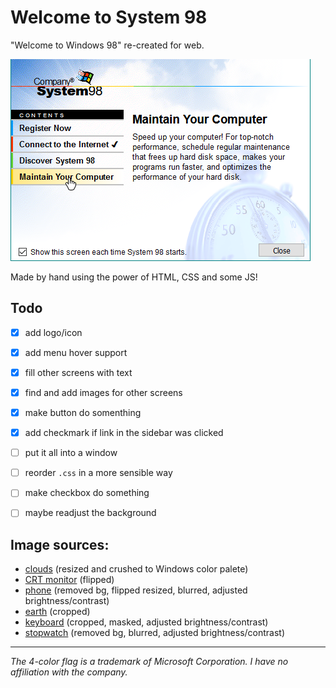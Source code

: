 # Welcome to System 98
"Welcome to Windows 98" re-created for web.

![Alt text](/screenshots/1.png?raw=true "Optional Title")


Made by hand using the power of HTML, CSS and some JS!

## Todo
- [x] add logo/icon
- [x] add menu hover support
- [x] fill other screens with text
- [x] find and add images for other screens
- [x] make button do somenthing
- [x] add checkmark if link in the sidebar was clicked
- [ ] put it all into a window
- [ ] reorder `.css` in a more sensible way
- [ ] make checkbox do something
- [ ] maybe readjust the background


## Image sources:
- [clouds](https://publicdomainq.net/sky-sunbeam-clouds-0046047/) (resized and crushed to Windows color palete)
- [CRT monitor](https://pixabay.com/vectors/monitor-computer-screen-video-tube-23352/) (flipped)
- [phone](https://www.freeimageslive.co.uk/free_stock_image/hook-jpg) (removed bg, flipped resized, blurred, adjusted brightness/contrast)
- [earth](https://pixabay.com/illustrations/planet-earth-cosmos-continents-1457453/) (cropped)
- [keyboard](https://commons.wikimedia.org/wiki/File:Cherry-keyboard-big-Enter.jpg) (cropped, masked, adjusted brightness/contrast)
- [stopwatch](https://pixabay.com/illustrations/stopwatch-precision-quick-record-2648253/) (removed bg, blurred, adjusted brightness/contrast)

---

*The 4-color flag is a trademark of Microsoft Corporation. I have no affiliation with the company.*
